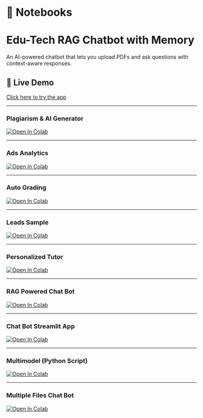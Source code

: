 # 📒 Notebooks
# Edu-Tech RAG Chatbot with Memory

An AI-powered chatbot that lets you upload PDFs and ask questions with context-aware responses.

## 🚀 Live Demo
[Click here to try the app](https://edutech-sw63app8ga27wxw4wghza3.streamlit.app/)

---


### Plagiarism & AI Generator  
[![Open In Colab](https://colab.research.google.com/assets/colab-badge.svg)](https://colab.research.google.com/github/mahesh545443/analytics_avenue/blob/main/Plagiarism%20%26%20AI-Generator.ipynb)

---

### Ads Analytics  
[![Open In Colab](https://colab.research.google.com/assets/colab-badge.svg)](https://colab.research.google.com/github/mahesh545443/analytics_avenue/blob/main/ads_analytics.ipynb)

---

### Auto Grading  
[![Open In Colab](https://colab.research.google.com/assets/colab-badge.svg)](https://colab.research.google.com/github/mahesh545443/analytics_avenue/blob/main/auto_grading.ipynb)

---

### Leads Sample  
[![Open In Colab](https://colab.research.google.com/assets/colab-badge.svg)](https://colab.research.google.com/github/mahesh545443/analytics_avenue/blob/main/leads_sample.ipynb)

---

### Personalized Tutor  
[![Open In Colab](https://colab.research.google.com/assets/colab-badge.svg)](https://colab.research.google.com/github/mahesh545443/analytics_avenue/blob/main/personalized_tutor.ipynb)

---

### RAG Powered Chat Bot  
[![Open In Colab](https://colab.research.google.com/assets/colab-badge.svg)](https://colab.research.google.com/github/mahesh545443/analytics_avenue/blob/main/rag_powered_chat_bot.ipynb)

---

### Chat Bot Streamlit App  
[![Open In Colab](https://colab.research.google.com/assets/colab-badge.svg)](https://colab.research.google.com/github/mahesh545443/analytics_avenue/blob/main/chat_bot_streamlit.py)

---

### Multimodel (Python Script)  
[![Open In Colab](https://colab.research.google.com/assets/colab-badge.svg)](https://colab.research.google.com/github/mahesh545443/analytics_avenue/blob/main/multimodel.py)

---


### Multiple Files Chat Bot  
[![Open In Colab](https://colab.research.google.com/assets/colab-badge.svg)](https://colab.research.google.com/github/mahesh545443/analytics_avenue/blob/main/multiple_files_chat_bot.ipynb)






